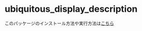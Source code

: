 # ubiquitous_display_description

このパッケージのインストール方法や実行方法は[こちら](https://github.com/ais-lab/ubiquitous_display_description/wiki)
